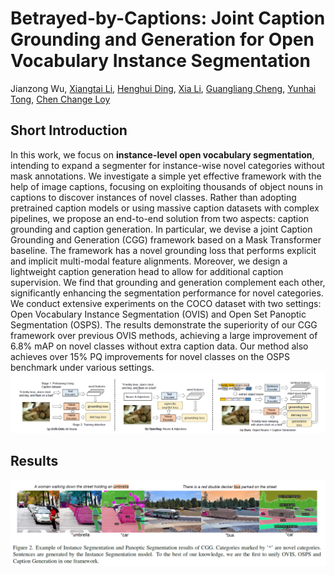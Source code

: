 # Betrayed-by-Captions: Joint Caption Grounding and Generation for Open Vocabulary Instance Segmentation
Jianzong Wu, [Xiangtai Li](https://lxtgh.github.io/), [Henghui Ding](https://henghuiding.github.io/), [Xia Li](https://xialipku.github.io/), [Guangliang Cheng](https://scholar.google.com.hk/citations?user=FToOC-wAAAAJ&hl=zh-CN), [Yunhai Tong](https://scholar.google.com.hk/citations?user=T4gqdPkAAAAJ&hl=zh-CN), [Chen Change Loy](https://www.mmlab-ntu.com/person/ccloy/)

## Short Introduction
In this work, we focus on **instance-level open vocabulary segmentation**, intending to expand a segmenter for instance-wise novel categories without mask annotations.
We investigate a simple yet effective framework with the help of image captions, focusing on exploiting thousands of object nouns in captions to discover instances of novel classes. Rather than adopting pretrained caption models or using massive caption datasets with complex pipelines, we propose an end-to-end solution from two aspects: caption grounding and caption generation.
In particular, we devise a joint Caption Grounding and Generation (CGG) framework based on a Mask Transformer baseline. The framework has a novel grounding loss that performs explicit and implicit multi-modal feature alignments.
Moreover, we design a lightweight caption generation head to allow for additional caption supervision. We find that grounding and generation complement each other, significantly enhancing the segmentation performance for novel categories. 
We conduct extensive experiments on the COCO dataset with two settings: Open Vocabulary Instance Segmentation (OVIS) and Open Set Panoptic Segmentation (OSPS). The results demonstrate the superiority of our CGG framework over previous OVIS methods, achieving a large improvement of 6.8% mAP on novel classes without extra caption data. Our method also achieves over 15% PQ improvements for novel classes on the OSPS benchmark under various settings.
![Figure](./Figs/teaser_01.png)


## Results

![Figure](./Figs/demo_2.png)

